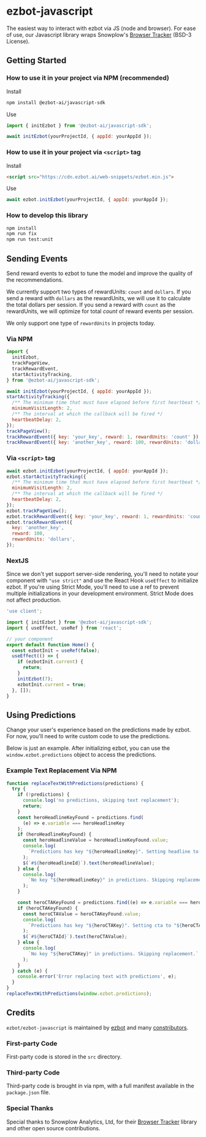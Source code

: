 # ezbot-javascript

The easiest way to interact with ezbot via JS (node and browser). For ease of use, our Javascript library wraps Snowplow's [Browser Tracker](https://www.npmjs.com/package/@snowplow/browser-tracker) (BSD-3 License).

## Getting Started

### How to use it in your project via NPM (recommended)

Install

```bash
npm install @ezbot-ai/javascript-sdk
```

Use

```js
import { initEzbot } from '@ezbot-ai/javascript-sdk';

await initEzbot(yourProjectId, { appId: yourAppId });
```

### How to use it in your project via `<script>` tag

Install

```html
<script src="https://cdn.ezbot.ai/web-snippets/ezbot.min.js">
```

Use

```js
await ezbot.initEzbot(yourProjectId, { appId: yourAppId });
```

### How to develop this library

```bash
npm install
npm run fix
npm run test:unit
```

## Sending Events

Send reward events to ezbot to tune the model and improve the quality of the recommendations.

We currently support two types of rewardUnits: `count` and `dollars`. If you send a reward with `dollars` as the rewardUnits, we will use it to calculate the total dollars per session. If you send a reward with `count` as the rewardUnits, we will optimize for total _count_ of reward events per session.

We only support one type of `rewardUnits` in projects today.

### Via NPM

```js
import {
  initEzbot,
  trackPageView,
  trackRewardEvent,
  startActivityTracking,
} from '@ezbot-ai/javascript-sdk';

await initEzbot(yourProjectId, { appId: yourAppId });
startActivityTracking({
  /** The minimum time that must have elapsed before first heartbeat */
  minimumVisitLength: 2,
  /** The interval at which the callback will be fired */
  heartbeatDelay: 2,
});
trackPageView();
trackRewardEvent({ key: 'your_key', reward: 1, rewardUnits: 'count' });
trackRewardEvent({ key: 'another_key', reward: 100, rewardUnits: 'dollars' });
```

### Via `<script>` tag

```js
await ezbot.initEzbot(yourProjectId, { appId: yourAppId });
ezbot.startActivityTracking({
  /** The minimum time that must have elapsed before first heartbeat */
  minimumVisitLength: 2,
  /** The interval at which the callback will be fired */
  heartbeatDelay: 2,
});
ezbot.trackPageView();
ezbot.trackRewardEvent({ key: 'your_key', reward: 1, rewardUnits: 'count' });
ezbot.trackRewardEvent({
  key: 'another_key',
  reward: 100,
  rewardUnits: 'dollars',
});
```

### NextJS

Since we don't yet support server-side rendering, you'll need to notate your component with `"use strict"` and use the React Hook `useEffect` to initialize ezbot. If you're using Strict Mode, you'll need to use a ref to prevent multiple initializations in your development environment. Strict Mode does not affect production.

```js
'use client';

import { initEzbot } from '@ezbot-ai/javascript-sdk';
import { useEffect, useRef } from 'react';

// your component
export default function Home() {
  const ezbotInit = useRef(false);
  useEffect(() => {
    if (ezbotInit.current) {
      return;
    }
    initEzbot(7);
    ezbotInit.current = true;
  }, []);
}
```

## Using Predictions

Change your user's experience based on the predictions made by ezbot. For now, you'll need to write custom code to use the predictions.

Below is just an example. After initializing ezbot, you can use the `window.ezbot.predictions` object to access the predictions.

### Example Text Replacement Via NPM

```js
function replaceTextWithPredictions(predictions) {
  try {
    if (!predictions) {
      console.log('no predictions, skipping text replacement');
      return;
    }
    const heroHeadlineKeyFound = predictions.find(
      (e) => e.variable === heroHeadlineKey
    );
    if (heroHeadlineKeyFound) {
      const heroHeadlineValue = heroHeadlineKeyFound.value;
      console.log(
        `Predictions has key "${heroHeadlineKey}". Setting headline to "${heroHeadlineValue}"`
      );
      $(`#${heroHeadlineId}`).text(heroHeadlineValue);
    } else {
      console.log(
        `No key "${heroHeadlineKey}" in predictions. Skipping replacement.`
      );
    }

    const heroCTAKeyFound = predictions.find((e) => e.variable === heroCTAKey);
    if (heroCTAKeyFound) {
      const heroCTAValue = heroCTAKeyFound.value;
      console.log(
        `Predictions has key "${heroCTAKey}". Setting cta to "${heroCTAValue}"`
      );
      $(`#${heroCTAId}`).text(heroCTAValue);
    } else {
      console.log(
        `No key "${heroCTAKey}" in predictions. Skipping replacement.`
      );
    }
  } catch (e) {
    console.error('Error replacing text with predictions', e);
  }
}
replaceTextWithPredictions(window.ezbot.predictions);
```

## Credits

`ezbot/ezbot-javascript` is maintained by [ezbot](ezbot.ai) and many [constributors](https://github.com/ezbot/ezbot-javascript/graphs/contributors).

### First-party Code

First-party code is stored in the `src` directory.

### Third-party Code

Third-party code is brought in via npm, with a full manifest available in the `package.json` file.

### Special Thanks

Special thanks to Snowplow Analytics, Ltd, for their [Browser Tracker](https://www.npmjs.com/package/@snowplow/browser-tracker) library and other open source contributions.
